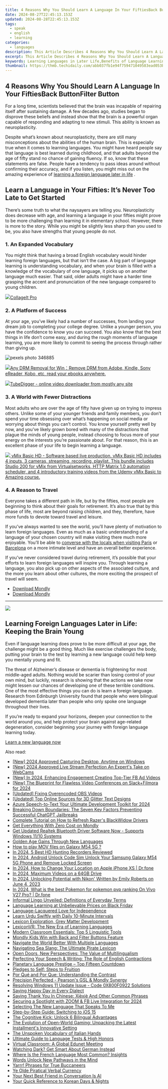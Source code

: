 ```yaml
---
title: 4 Reasons Why You Should Learn A Language In Your FiftiesBack ButtonFilter Button
date: 2024-08-27T22:45:13.153Z
updated: 2024-08-28T22:45:13.153Z
tags:
  - speak
  - english
  - learning
categories:
  - languages
description: This Article Describes 4 Reasons Why You Should Learn A Language In Your FiftiesBack ButtonFilter Button
excerpt: This Article Describes 4 Reasons Why You Should Learn A Language In Your FiftiesBack ButtonFilter Button
keywords: Learning Languages in Later Life,Benefits of Language Learning After 50,Aging and Multilingualism,Cognitive Advantages of Adult Language Acquisition,Social Benefits of Learning a New Language Over 50,Career Enhancement Through Lateral Language Studies,Linguistic Challenges & Rewards at 50+
thumbnail: https://thmb.techidaily.com/abb037fb1e94f759471049583ead053b2f01326e3a9eb41a58803887d90c7bef.jpg
---
```


## 4 Reasons Why You Should Learn A Language In Your FiftiesBack ButtonFilter Button

 For a long time, scientists believed that the brain was incapable of repairing itself after sustaining damage. A few decades ago, studies began to disprove these beliefs and instead show that the brain is a powerful organ capable of responding and adapting to new stimuli. This ability is known as neuroplasticity.

 Despite what’s known about neuroplasticity, there are still many misconceptions about the abilities of the human brain. This is especially true when it comes to learning languages. You might have heard people say that language is best learned during childhood, and that adults beyond the age of fifty stand no chance of gaining fluency. If so, know that these statements are false. People have a tendency to pass ideas around without confirming their accuracy, and if you listen, you might miss out on the amazing experience of [learning a foreign language later in life](https://shop.mondly.com/affiliate.php?ACCOUNT=ATISTUDI&AFFILIATE=108875&PATH=https://www.mondly.com?AFFILIATE=108875) .

## **Learn a Language in Your Fifties: It’s Never Too Late to Get Started**

 There’s some truth to what the naysayers are telling you. Neuroplasticity does decrease with age, and learning a language in your fifties might prove to be more challenging than learning it in elementary school. However, there is more to the story. While you might be slightly less sharp than you used to be, you also have strengths that young people do not.

### **1\. An Expanded Vocabulary**

 You might think that having a broad English vocabulary would hinder learning foreign languages, but that isn’t the case. A big part of language learning is understanding vocabulary, and when your brain is filled with a knowledge of the vocabulary of one language, it picks up on another language much easier. That said, older adults might have a harder time grasping the accent and pronunciation of the new language compared to young children.

<!-- affiliate ads begin -->
<a href="https://secure.2checkout.com/order/checkout.php?PRODS=4530091&QTY=1&AFFILIATE=108875&CART=1"><img src="https://www.pearlmountainsoft.com/n_img/product/cit_win/banScrn.jpg" border="0">CollageIt Pro</a>
<!-- affiliate ads end -->
### **2\. A Platform of Success**

 At your age, you’ve likely had a number of successes, from landing your dream job to completing your college degree. Unlike a younger person, you have the confidence to know you can succeed. You also know that the best things in life don’t come easy, and during the rough moments of language learning, you are more likely to commit to seeing the process through rather than giving up.

![pexels photo 346885](https://edge.mondly.com/blog/wp-content/uploads/2017/11/pexels-photo-346885.jpeg "4 Reasons Why You Should Learn A Language In Your Fifties (50S), Sixties (60S), Seventies (70S) &Amp; Beyond 2")

<!-- affiliate ads begin -->
<a href="https://secure.2checkout.com/order/checkout.php?PRODS=4600113&QTY=1&AFFILIATE=108875&CART=1"><img src="https://www.epubor.com/images/drm-removal-feature2.png" border="0">Any DRM Removal for Win：Remove DRM from Adobe, Kindle, Sony eReader, Kobo, etc, read your ebooks anywhere.</a>
<!-- affiliate ads end -->
<!-- affiliate ads begin -->
<a href="https://secure.2checkout.com/order/checkout.php?PRODS=4572700&QTY=1&AFFILIATE=108875&CART=1"><img src="	https://www.tubedigger.com/wp-content/uploads/2020/08/tubedigger-software-new.png" border="0">TubeDigger - online video downloader from mostly any site</a>
<!-- affiliate ads end -->
### **3\. A World with Fewer Distractions**

 Most adults who are over the age of fifty have given up on trying to impress others. Unlike some of your younger friends and family members, you don’t spend your time obsessing over what’s happening on social media or worrying about things you can’t control. You know yourself pretty well by now, and you’ve likely grown bored with many of the distractions that plague the minds of young people, instead choosing to focus more of your energy on the interests you’re passionate about. For that reason, this is an excellent phase of your life to begin learning a language.

<!-- affiliate ads begin -->
<a href="https://secure.2checkout.com/order/checkout.php?PRODS=4718728&QTY=1&AFFILIATE=108875&CART=1"> <img src="https://secure.avangate.com/images/merchant/ce9a6fb2becc2d235e62b125e9260102/products/vMixCallScreenshot1-large.jpg" border="0"> vMix Basic HD - Software based live production. vMix Basic HD includes 4 inputs, 3 cameras, streaming, recording, playlist. 
This bundle includes Studio 200 for vMix from Virtualsetworks, HTTP Matrix 1.0 automation scheduler, and 4 introductory training videos from the Udemy vMix Basic to Amazing course. </a>
<!-- affiliate ads end -->
### **4\. A Reason to Travel**

 Everyone takes a different path in life, but by the fifties, most people are beginning to think about their goals for retirement. It’s also true that by this phase of life, most are beyond raising children, and they, therefore, have more funds to devote toward travel and leisure.

 If you’ve always wanted to see the world, you’ll have plenty of motivation to learn foreign languages. Even as much as a basic understanding of a language of your chosen country will make visiting there much more enjoyable. You’ll be able to [converse with the locals when visiting Paris](https://shop.mondly.com/affiliate.php?ACCOUNT=ATISTUDI&AFFILIATE=108875&PATH=https://www.mondly.com?AFFILIATE=108875) or [Barcelona](https://shop.mondly.com/affiliate.php?ACCOUNT=ATISTUDI&AFFILIATE=108875&PATH=https://www.mondly.com?AFFILIATE=108875)  on a more intimate level and have an overall better experience.

 If you’ve never considered travel during retirement, it’s possible that your efforts to learn foreign languages will inspire you. Through learning a language, you also pick up on other aspects of the associated culture, and the more you learn about other cultures, the more exciting the prospect of travel will seem.

* [Download Mondly](https://www.facebook.com/sharer/sharer.php?u=https%3A%2F%2Fwww.mondly.com%2Fblog%2F4-reasons-to-learn-languages-in-your-fifties-50s-60s-70s%2F&t=4+Reasons+Why+You+Should+Learn+a+Language+in+Your+Fifties+%2850s%29%2C+Sixties+%2860s%29%2C+Seventies+%2870s%29+%26+beyond "Share on Facebook")
* [Download Mondly](https://shop.mondly.com/affiliate.php?ACCOUNT=ATISTUDI&AFFILIATE=108875&PATH=https://www.mondly.com?AFFILIATE=108875)

---

<!-- affiliate ads begin -->
<a href="https://shop.manycam.com/order/checkout.php?PRODS=17728032&QTY=1&AFFILIATE=108875&CART=1"><img src="https://secure.avangate.com/images/merchant/8230bea7d54bcdf99cdfe85cb07313d5/mcaffbanner920x120.png" border="0"></a>
<!-- affiliate ads end -->
## **Learning Foreign Languages Later in Life: Keeping the Brain Young**

 Even if language learning does prove to be more difficult at your age, the challenge might be a good thing. Much like exercise challenges the body, putting your brain to the test by learning a new language could help keep you mentally young and fit.

 The threat of Alzheimer’s disease or dementia is frightening for most middle-aged adults. Nothing would be scarier than losing control of your own mind, but luckily, research is showing that the actions we take now might lessen our chances of developing one of these terrible conditions. One of the most effective things you can do is learn a foreign language. Research from Edinburgh University found that people who were bilingual developed dementia later than people who only spoke one language throughout their lives.

 If you’re ready to expand your horizons, deepen your connection to the world around you, and help protect your brain against age-related degeneration, consider beginning your journey with foreign language learning today.

[Learn a new language now](https://adjt.mondly.com/5ixfg4k?campaign=blog-post-id-777&fallback=https%3A%2F%2Fapp.mondly.com%3Futm%5Fmedium%3Dblog%5Fblog-post-id-777%26utm%5Fsource%3Dblog-post-id-777&redirect%5Fmacos=https%3A%2F%2Fapp.mondly.com%3Futm%5Fmedium%3Dblog%5Fblog-post-id-777%26utm%5Fsource%3Dblog-post-id-777&redirect%5Fandroid=https%3A%2F%2Fplay.google.com%2Fstore%2Fapps%2Fdetails%3Fid%3Dcom.atistudios.mondly.languages%3Futm%5Fmedium%3Dblog%5Fblog-post-id-777%26utm%5Fsource%3Dblog-post-id-777&redirect%5Fios=https%3A%2F%2Fapps.apple.com%2Fapp%2Fapple-store%2Fid987873536%3Fpt%3D78954800%26ct%3Dblog-post-id-777%26mt%3D8 "Learn a new language now")

<ins class="adsbygoogle"
     style="display:block"
     data-ad-format="autorelaxed"
     data-ad-client="ca-pub-7571918770474297"
     data-ad-slot="1223367746"></ins>



<ins class="adsbygoogle"
     style="display:block"
     data-ad-client="ca-pub-7571918770474297"
     data-ad-slot="8358498916"
     data-ad-format="auto"
     data-full-width-responsive="true"></ins>





<span class="atpl-alsoreadstyle">Also read:</span>
<div><ul>
<li><a href="https://screen-activity-recording.techidaily.com/new-2024-approved-capturing-desktop-anytime-on-windows/"><u>[New] 2024 Approved  Capturing Desktop, Anytime on Windows</u></a></li>
<li><a href="https://on-screen-recording.techidaily.com/new-2024-approved-live-stream-perfection-an-experts-take-on-webcams/"><u>[New] 2024 Approved  Live Stream Perfection  An Expert's Take on WebCams</u></a></li>
<li><a href="https://facebook-clips.techidaily.com/new-in-2024-enhancing-engagement-creating-top-tier-fb-ad-videos/"><u>[New] In 2024, Enhancing Engagement  Creating Top-Tier FB Ad Videos</u></a></li>
<li><a href="https://screen-activity-recording.techidaily.com/new-the-blueprint-for-flawless-video-conferences-on-slackplusfilmora-for-2024/"><u>[New] The Blueprint for Flawless Video Conferences on Slack+Filmora for 2024</u></a></li>
<li><a href="https://screen-capture.techidaily.com/updated-fixing-overencoded-obs-videos/"><u>[Updated] Fixing Overencoded OBS Videos</u></a></li>
<li><a href="https://some-guidance.techidaily.com/updated-top-online-sources-for-3d-glitter-text-designs/"><u>[Updated] Top Online Sources for 3D Glitter Text Designs</u></a></li>
<li><a href="https://extra-lessons.techidaily.com/azure-speech-to-text-your-ultimate-development-toolkit-for-2024/"><u>Azure Speech-to-Text  Your Ultimate Development Toolkit for 2024</u></a></li>
<li><a href="https://tech-revival.techidaily.com/breaking-down-boundaries-the-seven-key-factors-preventing-successful-chatgpt-jailbreaks/"><u>Breaking Down Boundaries: The Seven Key Factors Preventing Successful ChatGPT Jailbreaks</u></a></li>
<li><a href="https://win-dash.techidaily.com/complete-tutorial-on-how-to-refresh-razers-blackwidow-drivers/"><u>Complete Tutorial on How to Refresh Razer's BlackWidow Drivers</u></a></li>
<li><a href="https://mondly-stories.techidaily.com/get-everything-with-zero-cost-on-mondly/"><u>Get Everything With Zero Cost on Mondly</u></a></li>
<li><a href="https://win-amazing.techidaily.com/get-updated-realtek-bluetooth-driver-software-now-supports-windows-1110-systems/"><u>Get Updated Realtek Bluetooth Driver Software Now - Supports Windows 11/10 Systems</u></a></li>
<li><a href="https://mondly-stories.techidaily.com/golden-age-gains-through-new-languages/"><u>Golden Age Gains Through New Languages</u></a></li>
<li><a href="https://blog-min.techidaily.com/how-to-play-mov-files-on-galaxy-m54-5g-by-aiseesoft-video-converter-play-mov-on-android/"><u>How to play MOV files on Galaxy M54 5G ?</u></a></li>
<li><a href="https://extra-resources.techidaily.com/in-2024-5-best-hd-hunting-recorders-reviewed/"><u>In 2024, 5 Best HD Hunting Recorders Reviewed</u></a></li>
<li><a href="https://sim-unlock.techidaily.com/in-2024-android-unlock-code-sim-unlock-your-samsung-galaxy-m54-5g-phone-and-remove-locked-screen-by-drfone-android/"><u>In 2024, Android Unlock Code Sim Unlock Your Samsung Galaxy M54 5G Phone and Remove Locked Screen</u></a></li>
<li><a href="https://iphone-location.techidaily.com/in-2024-how-to-change-your-location-on-apple-iphone-xs-drfone-by-drfone-virtual-ios/"><u>In 2024, How to Change Your Location on Apple iPhone XS | Dr.fone</u></a></li>
<li><a href="https://extra-approaches.techidaily.com/in-2024-maximum-videos-on-a-64gb-drive/"><u>In 2024, Maximum Videos on a 64GB Drive</u></a></li>
<li><a href="https://some-approaches.techidaily.com/in-2024-unlocking-potential-with-nikon-written-by-emily-roberts-on-june-4-2023/"><u>In 2024, Unlocking Potential with Nikon' Written by Emily Roberts on June 4, 2023</u></a></li>
<li><a href="https://change-location.techidaily.com/in-2024-what-is-the-best-pokemon-for-pokemon-pvp-ranking-on-vivo-v27-pro-drfone-by-drfone-virtual-android/"><u>In 2024, What is the best Pokemon for pokemon pvp ranking On Vivo V27 Pro? | Dr.fone</u></a></li>
<li><a href="https://mondly-stories.techidaily.com/informal-lingo-unveiled-definitions-of-everyday-terms/"><u>Informal Lingo Unveiled: Definitions of Everyday Terms</u></a></li>
<li><a href="https://mondly-stories.techidaily.com/language-learning-at-unbelievable-prices-on-black-friday/"><u>Language Learning at Unbelievable Prices on Black Friday</u></a></li>
<li><a href="https://mondly-stories.techidaily.com/language-lacquered-love-for-independence/"><u>Language-Lacquered Love for Independence</u></a></li>
<li><a href="https://mondly-stories.techidaily.com/learn-urdu-swiftly-with-daily-10-minute-intervals/"><u>Learn Urdu Swiftly with Daily 10-Minute Intervals</u></a></li>
<li><a href="https://mondly-stories.techidaily.com/lexicon-exploration-grey-matter-development/"><u>Lexicon Exploration, Grey Matter Development</u></a></li>
<li><a href="https://mondly-stories.techidaily.com/lexiconvr-the-new-era-of-learning-languages/"><u>LexiconVR: The New Era of Learning Languages</u></a></li>
<li><a href="https://mondly-stories.techidaily.com/modern-classroom-essentials-top-5-linguistic-tools/"><u>Modern Classroom Essentials: Top 5 Linguistic Tools</u></a></li>
<li><a href="https://mondly-stories.techidaily.com/mondly-kids-win-with-back-and-filter-buttons-feature/"><u>Mondly Kids Win with Back and Filter Buttons Feature</u></a></li>
<li><a href="https://mondly-stories.techidaily.com/navigate-the-world-better-with-multiple-languages/"><u>Navigate the World Better With Multiple Languages</u></a></li>
<li><a href="https://mondly-stories.techidaily.com/navigating-sea-slang-the-ultimate-pirate-lexicon/"><u>Navigating Sea Slang: The Ultimate Pirate Lexicon</u></a></li>
<li><a href="https://mondly-stories.techidaily.com/open-doors-new-perspectives-the-value-of-multilingualism/"><u>Open Doors, New Perspectives: The Value of Multilingualism</u></a></li>
<li><a href="https://mondly-stories.techidaily.com/perfecting-your-speech-and-writing-the-role-of-english-contractions/"><u>Perfecting Your Speech & Writing: The Role of English Contractions</u></a></li>
<li><a href="https://mondly-stories.techidaily.com/planetary-language-prestige-top-fifteen-countdown/"><u>Planetary Language Prestige – Top Fifteen Countdown</u></a></li>
<li><a href="https://mondly-stories.techidaily.com/pledges-to-self-steps-to-fruition/"><u>Pledges to Self: Steps to Fruition</u></a></li>
<li><a href="https://mondly-stories.techidaily.com/por-que-and-por-que-understanding-the-contrast/"><u>Por Qué and Por Que: Understanding the Contrast</u></a></li>
<li><a href="https://mondly-stories.techidaily.com/precision-perfected-pearsons-gsl-and-mondly-synergy/"><u>Precision Perfected - Pearson's GSL & Mondly Synergy</u></a></li>
<li><a href="https://win-howtos.techidaily.com/resolving-windows-11-update-issue-code-0x800f0922-solutions/"><u>Resolving Windows 11 Update Issue - Code 0X800F0922 Solutions</u></a></li>
<li><a href="https://mondly-stories.techidaily.com/saying-happy-day-in-every-dialect/"><u>Saying Happy Day in Every Dialect</u></a></li>
<li><a href="https://mondly-stories.techidaily.com/saying-thank-you-in-chinese-xiexie-and-other-common-phrases/"><u>Saying Thank You In Chinese: Xièxiè And Other Common Phrases</u></a></li>
<li><a href="https://extra-support.techidaily.com/securing-a-spotlight-with-zoom-and-fb-live-integration-for-2024/"><u>Securing a Spotlight with ZOOM & FB Live Integration for 2024</u></a></li>
<li><a href="https://mondly-stories.techidaily.com/selecting-the-new-language-that-speaks-to-me/"><u>Selecting The New Language That Speaks To Me</u></a></li>
<li><a href="https://buynow-reviews.techidaily.com/step-by-step-guide-switching-to-ios-15/"><u>Step-by-Step Guide: Switching to iOS 15</u></a></li>
<li><a href="https://mondly-stories.techidaily.com/the-cognitive-kick-unlock-6-bilingual-advantages/"><u>The Cognitive Kick: Unlock 6 Bilingual Advantages</u></a></li>
<li><a href="https://buynow-info.techidaily.com/the-evolution-of-open-world-gaming-unpacking-the-latest-installments-innovative-setting/"><u>The Evolution of Open-World Gaming: Unpacking the Latest Installment's Innovative Setting</u></a></li>
<li><a href="https://mondly-stories.techidaily.com/the-unspoken-vocabulary-of-italian-hands/"><u>The Unspoken Vocabulary of Italian Hands</u></a></li>
<li><a href="https://mondly-stories.techidaily.com/ultimate-guide-to-language-tests-and-high-honors/"><u>Ultimate Guide to Language Tests & High Honors</u></a></li>
<li><a href="https://mondly-stories.techidaily.com/virtual-classroom-a-global-edunet-meeting/"><u>Virtual Classroom: A Global Edunet Meeting</u></a></li>
<li><a href="https://mondly-stories.techidaily.com/watching-dark-get-smart-about-german-instead/"><u>Watching Dark? Get Smart About German Instead</u></a></li>
<li><a href="https://mondly-stories.techidaily.com/where-is-the-french-language-most-common-insights/"><u>Where Is the French Language Most Common? Insights</u></a></li>
<li><a href="https://mondly-stories.techidaily.com/words-unlock-new-pathways-in-the-mind/"><u>Words Unlock New Pathways in the Mind</u></a></li>
<li><a href="https://mondly-stories.techidaily.com/yarrr-phrases-for-true-buccaneers/"><u>Yarrr! Phrases for True Buccaneers</u></a></li>
<li><a href="https://mondly-stories.techidaily.com/ye-olde-piratical-verbal-currency/"><u>Ye Olde Piratical Verbal Currency</u></a></li>
<li><a href="https://mondly-stories.techidaily.com/your-next-best-friend-in-conversation-is-ai/"><u>Your Next Best Friend in Conversation Is AI</u></a></li>
<li><a href="https://mondly-stories.techidaily.com/your-quick-reference-to-korean-days-and-nights/"><u>Your Quick Reference to Korean Days & Nights</u></a></li>
</ul></div>
